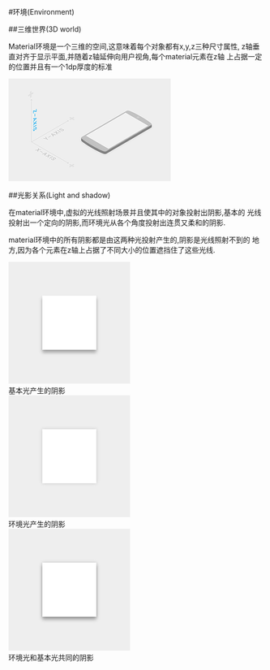 #环境(Environment)   


##三维世界(3D world)   

Material环境是一个三维的空间,这意味着每个对象都有x,y,z三种尺寸属性,
z轴垂直对齐于显示平面,并随着z轴延伸向用户视角,每个material元素在z轴
上占据一定的位置并且有一个1dp厚度的标准       

![](images/whatismaterial_environment_3d.png)   

##光影关系(Light and shadow)    

在material环境中,虚拟的光线照射场景并且使其中的对象投射出阴影,基本的
光线投射出一个定向的阴影,而环境光从各个角度投射出连贯又柔和的阴影.    

material环境中的所有阴影都是由这两种光投射产生的,阴影是光线照射不到的
地方,因为各个元素在z轴上占据了不同大小的位置遮挡住了这些光线.

       
![](images/whatismaterial_environment_shadow1.png)   
基本光产生的阴影   
![](images/whatismaterial_environment_shadow2.png)   
环境光产生的阴影   
![](images/whatismaterial_environment_shadow3.png)   
环境光和基本光共同的阴影